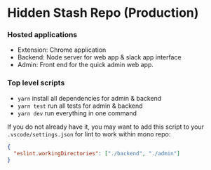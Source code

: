 # Hidden Stash Repo (Production)

### Hosted applications

- Extension: Chrome application
- Backend: Node server for web app & slack app interface
- Admin: Front end for the quick admin web app.

### Top level scripts

- `yarn` install all dependencies for admin & backend
- `yarn test` run all tests for admin & backend
- `yarn dev` run everything in one command

If you do not already have it, you may want to add this script to your `.vscode/settings.json` for lint to work within mono repo:

```json
{
  "eslint.workingDirectories": ["./backend", "./admin"]
}
```
